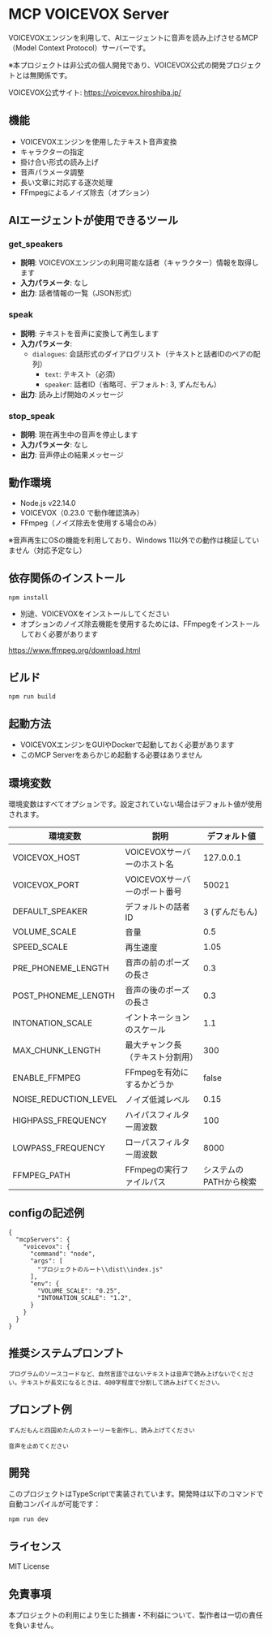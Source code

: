 # MCP VOICEVOX Server

VOICEVOXエンジンを利用して、AIエージェントに音声を読み上げさせるMCP（Model Context Protocol）サーバーです。

※本プロジェクトは非公式の個人開発であり、VOICEVOX公式の開発プロジェクトとは無関係です。

VOICEVOX公式サイト: https://voicevox.hiroshiba.jp/

## 機能

- VOICEVOXエンジンを使用したテキスト音声変換
- キャラクターの指定
- 掛け合い形式の読み上げ
- 音声パラメータ調整
- 長い文章に対応する逐次処理
- FFmpegによるノイズ除去（オプション）

## AIエージェントが使用できるツール

### get_speakers
- **説明**: VOICEVOXエンジンの利用可能な話者（キャラクター）情報を取得します
- **入力パラメータ**: なし
- **出力**: 話者情報の一覧（JSON形式）

### speak
- **説明**: テキストを音声に変換して再生します
- **入力パラメータ**: 
  - `dialogues`: 会話形式のダイアログリスト（テキストと話者IDのペアの配列）
    - `text`: テキスト（必須）
    - `speaker`: 話者ID（省略可、デフォルト: 3, ずんだもん）
- **出力**: 読み上げ開始のメッセージ

### stop_speak
- **説明**: 現在再生中の音声を停止します
- **入力パラメータ**: なし
- **出力**: 音声停止の結果メッセージ

## 動作環境
- Node.js v22.14.0
- VOICEVOX（0.23.0 で動作確認済み）
- FFmpeg（ノイズ除去を使用する場合のみ）

※音声再生にOSの機能を利用しており、Windows 11以外での動作は検証していません（対応予定なし）

## 依存関係のインストール

```
npm install
```
- 別途、VOICEVOXをインストールしてください
- オプションのノイズ除去機能を使用するためには、FFmpegをインストールしておく必要があります

https://www.ffmpeg.org/download.html
## ビルド

```
npm run build
```

## 起動方法

- VOICEVOXエンジンをGUIやDockerで起動しておく必要があります
- このMCP Serverをあらかじめ起動する必要はありません

## 環境変数

環境変数はすべてオプションです。設定されていない場合はデフォルト値が使用されます。

| 環境変数 | 説明 | デフォルト値 |
|----------|------|-------------|
| VOICEVOX_HOST | VOICEVOXサーバーのホスト名 | 127.0.0.1 |
| VOICEVOX_PORT | VOICEVOXサーバーのポート番号 | 50021 |
| DEFAULT_SPEAKER | デフォルトの話者ID | 3 (ずんだもん) |
| VOLUME_SCALE | 音量 | 0.5 |
| SPEED_SCALE | 再生速度 | 1.05 |
| PRE_PHONEME_LENGTH | 音声の前のポーズの長さ | 0.3 |
| POST_PHONEME_LENGTH | 音声の後のポーズの長さ | 0.3 |
| INTONATION_SCALE | イントネーションのスケール | 1.1 |
| MAX_CHUNK_LENGTH | 最大チャンク長（テキスト分割用） | 300 |
| ENABLE_FFMPEG | FFmpegを有効にするかどうか | false |
| NOISE_REDUCTION_LEVEL | ノイズ低減レベル | 0.15 |
| HIGHPASS_FREQUENCY | ハイパスフィルター周波数 | 100 |
| LOWPASS_FREQUENCY | ローパスフィルター周波数 | 8000 |
| FFMPEG_PATH | FFmpegの実行ファイルパス | システムのPATHから検索 |

## configの記述例
```
{
  "mcpServers": {
    "voicevox": {
      "command": "node",
      "args": [
        "プロジェクトのルート\\dist\\index.js"
      ],
      "env": {
        "VOLUME_SCALE": "0.25",
        "INTONATION_SCALE": "1.2",
      }
    }
  }
}
```
## 推奨システムプロンプト
```
プログラムのソースコードなど、自然言語ではないテキストは音声で読み上げないでください。テキストが長文になるときは、400字程度で分割して読み上げてください。
```


## プロンプト例
```
ずんだもんと四国めたんのストーリーを創作し、読み上げてください
```
```
音声を止めてください
```

## 開発

このプロジェクトはTypeScriptで実装されています。開発時は以下のコマンドで自動コンパイルが可能です：

```
npm run dev
```

## ライセンス

MIT License

## 免責事項
本プロジェクトの利用により生じた損害・不利益について、製作者は一切の責任を負いません。
